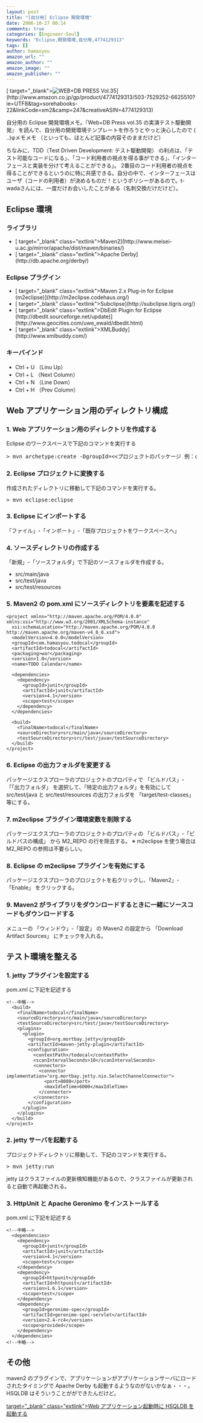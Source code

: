 ```yaml
---
layout: post
title: "[自分用] Eclipse 開発環境"
date: 2006-10-27 00:14
comments: true
categories: [Engineer-Soul]
keywords: "Eclipse,開発環境,自分用,4774129313"
tags: []
author: hamasyou
amazon_url: ""
amazon_author: ""
amazon_image: ""
amazon_publisher: ""
---
```


<p>
[ target="_blank"><img src="http://ec1.images-amazon.com/images/P/4774129313.01._SCMZZZZZZZ_V38454789_.jpg" border="0" alt="WEB+DB PRESS Vol.35" />](http://www.amazon.co.jp/gp/product/4774129313/503-7529252-6625510?ie=UTF8&tag=sorehabooks-22&linkCode=xm2&camp=247&creativeASIN=4774129313)
</p>

自分用の Eclipse 開発環境メモ。『Web+DB Press vol.35 の実演テスト駆動開発』 を読んで、自分用の開発環境テンプレートを作ろうとやっと決心したので ( ..)φメモメモ （といっても、ほとんど記事の内容そのままだけど）

ちなみに、TDD（Test Driven Development: テスト駆動開発） の利点は、「テスト可能なコードになる」、「コード利用者の視点を得る事ができる」、「インターフェースと実装を分けて考えることができる」。 2番目のコード利用者の視点を得ることができるというのに特に共感できる。自分の中で、インターフェースはユーザ（コードの利用者）が決めるものだ！というポリシーがあるので。t-wadaさんには、一度だけお会いしたことがある（名刺交換だけだけど）。


<!-- more -->

<h2>Eclipse 環境</h2>

<h3>ライブラリ</h3>

<ul><li>[ target="_blank" class="extlink">Maven2](http://www.meisei-u.ac.jp/mirror/apache/dist/maven/binaries/)</li>
<li>[ target="_blank" class="extlink">Apache Derby](http://db.apache.org/derby/)</li></ul>

<h3>Eclipse プラグイン</h3>

<ul><li>[ target="_blank" class="extlink">Maven 2.x Plug-in for Eclipse (m2eclipse)](http://m2eclipse.codehaus.org/)</li>
<li>[ target="_blank" class="extlink">Subclipse](http://subclipse.tigris.org/)</li>
<li>[ target="_blank" class="extlink">DbEdit Plugin for Eclipse (http://dbedit.sourceforge.net/update)](http://www.geocities.com/uwe_ewald/dbedit.html)</li>
<li>[ target="_blank" class="extlink">XMLBuddy](http://www.xmlbuddy.com/)</li></ul>

<h3>キーバインド</h3>

<ul><li>Ctrl + U  （Linu Up）</li><li>Ctrl + L  （Next Column）</li><li>Ctrl + N  （Line Down）</li><li>Ctrl + H  （Prev Column）</li></ul>

<h2>Web アプリケーション用のディレクトリ構成</h2>

<h3>1. Web アプリケーション用のディレクトリを作成する</h3>

Eclipse のワークスペースで下記のコマンドを実行する

<pre class="console">> <kbd>mvn archetype:create -DgroupId=&lt;&lt;プロジェクトのパッケージ 例：com.hamasyou.webapp&gt;&gt; -DartifactId=&lt;&lt;プロジェクト名（アプリケーションコンテキスト名）&gt;&gt; -DarchetypeArtifactId=maven-archetype-webapp</kbd>
</pre>

<h3>2. Eclipse プロジェクトに変換する</h3>

作成されたディレクトリに移動して下記のコマンドを実行する。
<pre class="console">> <kbd>mvn eclipse:eclipse</kbd></pre>

<h3>3. Eclipse にインポートする</h3>

「ファイル」-「インポート」-「既存プロジェクトをワークスペースへ」

<h3>4. ソースディレクトリの作成する</h3>

「新規」-「ソースフォルダ」で下記のソースフォルダを作成する。

<ul><li>src/main/java</li><li>src/test/java</li><li>src/test/resources</li></ul>

<h3>5. Maven2 の pom.xml にソースディレクトリを要素を記述する</h3>

<pre class="code"><code><span class="tag">&lt;project <span class="attr">xmlns=</span><span class="value">&quot;http://maven.apache.org/POM/4.0.0&quot;</span> <span class="attr">xmlns:xsi=</span><span class="value">&quot;http://www.w3.org/2001/XMLSchema-instance&quot;</span> 
  <span class="attr">xsi:schemaLocation=</span><span class="value">&quot;http://maven.apache.org/POM/4.0.0 http://maven.apache.org/maven-v4_0_0.xsd&quot;</span>&gt;</span> 
  <span class="tag">&lt;modelVersion&gt;</span>4.0.0<span class="tag">&lt;/modelVersion&gt;</span> 
  <span class="tag">&lt;groupId&gt;</span>com.hamasyou.todocal<span class="tag">&lt;/groupId&gt;</span> 
  <span class="tag">&lt;artifactId&gt;</span>todocal<span class="tag">&lt;/artifactId&gt;</span> 
  <span class="tag">&lt;packaging&gt;</span>war<span class="tag">&lt;/packaging&gt;</span> 
  <span class="tag">&lt;version&gt;</span>1.0<span class="tag">&lt;/version&gt;</span> 
  <span class="tag">&lt;name&gt;</span>TODO Calendar<span class="tag">&lt;/name&gt;</span> 
 
  <span class="tag">&lt;dependencies&gt;</span> 
    <span class="tag">&lt;dependency&gt;</span> 
      <span class="tag">&lt;groupId&gt;</span>junit<span class="tag">&lt;/groupId&gt;</span> 
      <span class="tag">&lt;artifactId&gt;</span>junit<span class="tag">&lt;/artifactId&gt;</span> 
      <span class="tag">&lt;version&gt;</span>4.1<span class="tag">&lt;/version&gt;</span> 
      <span class="tag">&lt;scope&gt;</span>test<span class="tag">&lt;/scope&gt;</span> 
    <span class="tag">&lt;/dependency&gt;</span> 
  <span class="tag">&lt;/dependencies&gt;</span> 
 
  <span class="tag">&lt;build&gt;</span> 
    <span class="tag">&lt;finalName&gt;</span>todocal<span class="tag">&lt;/finalName&gt;</span> 
    <span class="tag">&lt;sourceDirectory&gt;</span>src/main/java<span class="tag">&lt;/sourceDirectory&gt;</span> 
    <span class="tag">&lt;testSourceDirectory&gt;</span>src/test/java<span class="tag">&lt;/testSourceDirectory&gt;</span> 
  <span class="tag">&lt;/build&gt;</span> 
<span class="tag">&lt;/project&gt;</span>
</code></pre>

<h3>6. Eclipse の出力フォルダを変更する</h3>

パッケージエクスプローラのプロジェクトのプロパティで 「ビルドパス」-「「出力フォルダ」 を選択して、「特定の出力フォルダ」を有効にして src/test/java と src/test/resources の出力フォルダを 「target/test-classes」 等にする。

<h3>7. m2eclipse プラグイン環境変数を削除する</h3>

パッケージエクスプローラのプロジェクトのプロパティの 「ビルドパス」-「ビルドパスの構成」 から M2_REPO の行を除去する。
※ m2eclipse を使う場合は M2_REPO の参照は不要らしい。

<h3>8. Eclipse の m2eclipse プラグインを有効にする</h3>

パッケージエクスプローラのプロジェクトを右クリックし、「Maven2」-「Enable」 をクリックする。

<h3>9. Maven2 がライブラリをダウンロードするときに一緒にソースコードもダウンロードする</h3>

メニューの 「ウィンドウ」-「設定」 の Maven2 の設定から 「Download Artifact Sources」 にチェックを入れる。

<h2>テスト環境を整える</h2>

<h3>1. jetty プラグインを設定する</h3>

pom.xml に下記を記述する

<pre class="code"><code><span class="rem">&lt;!--中略--&gt;</span>
  <span class="tag">&lt;build&gt;</span>
    <span class="tag">&lt;finalName&gt;</span>todocal<span class="tag">&lt;/finalName&gt;</span>
    <span class="tag">&lt;sourceDirectory&gt;</span>src/main/java<span class="tag">&lt;/sourceDirectory&gt;</span>
    <span class="tag">&lt;testSourceDirectory&gt;</span>src/test/java<span class="tag">&lt;/testSourceDirectory&gt;</span>
    <span class="tag">&lt;plugins&gt;</span>
      <span class="tag">&lt;plugin&gt;</span>
        <span class="tag">&lt;groupId&gt;</span>org.mortbay.jetty<span class="tag">&lt;/groupId&gt;</span>
        <span class="tag">&lt;artifactId&gt;</span>maven-jetty-plugin<span class="tag">&lt;/artifactId&gt;</span>
        <span class="tag">&lt;configuration&gt;</span>
          <span class="tag">&lt;contextPath&gt;</span>/todocal<span class="tag">&lt;/contextPath&gt;</span>
          <span class="tag">&lt;scanIntervalSeconds&gt;</span>10<span class="tag">&lt;/scanIntervalSeconds&gt;</span>
          <span class="tag">&lt;connectors&gt;</span>
            <span class="tag">&lt;connector <span class="attr">implementation=</span><span class="value">&quot;org.mortbay.jetty.nio.SelectChannelConnector&quot;</span>&gt;</span>
              <span class="tag">&lt;port&gt;</span>8080<span class="tag">&lt;/port&gt;</span>
              <span class="tag">&lt;maxIdleTime&gt;</span>6000<span class="tag">&lt;/maxIdleTime&gt;</span>
            <span class="tag">&lt;/connector&gt;</span>
          <span class="tag">&lt;/connectors&gt;</span>
        <span class="tag">&lt;/configuration&gt;</span>
      <span class="tag">&lt;/plugin&gt;</span>
    <span class="tag">&lt;/plugins&gt;</span>
  <span class="tag">&lt;/build&gt;</span>
<span class="tag">&lt;/project&gt;</span>
</code></pre>

<h3>2. jetty サーバを起動する</h3>

プロジェクトディレクトリに移動して、下記のコマンドを実行する。
<pre class="console">> <kbd>mvn jetty:run</kbd></pre>

jetty はクラスファイルの更新検知機能があるので、クラスファイルが更新されると自動で再起動される。

<h3>3. HttpUnit と Apache Geronimo をインストールする</h3>

pom.xml に下記を記述する

<pre class="code"><code><span class="rem">&lt;!--中略--&gt;</span>
  <span class="tag">&lt;dependencies&gt;</span>
    <span class="tag">&lt;dependency&gt;</span>
      <span class="tag">&lt;groupId&gt;</span>junit<span class="tag">&lt;/groupId&gt;</span>
      <span class="tag">&lt;artifactId&gt;</span>junit<span class="tag">&lt;/artifactId&gt;</span>
      <span class="tag">&lt;version&gt;</span>4.1<span class="tag">&lt;/version&gt;</span>
      <span class="tag">&lt;scope&gt;</span>test<span class="tag">&lt;/scope&gt;</span>
    <span class="tag">&lt;/dependency&gt;</span>
    <span class="tag">&lt;dependency&gt;</span>
      <span class="tag">&lt;groupId&gt;</span>httpunit<span class="tag">&lt;/groupId&gt;</span>
      <span class="tag">&lt;artifactId&gt;</span>httpunit<span class="tag">&lt;/artifactId&gt;</span>
      <span class="tag">&lt;version&gt;</span>1.6.1<span class="tag">&lt;/version&gt;</span>
      <span class="tag">&lt;scope&gt;</span>test<span class="tag">&lt;/scope&gt;</span>      
    <span class="tag">&lt;/dependency&gt;</span>
    <span class="tag">&lt;dependency&gt;</span>
      <span class="tag">&lt;groupId&gt;</span>geronimo-spec<span class="tag">&lt;/groupId&gt;</span>      
      <span class="tag">&lt;artifactId&gt;</span>geronimo-spec-servlet<span class="tag">&lt;/artifactId&gt;</span>
      <span class="tag">&lt;version&gt;</span>2.4-rc4<span class="tag">&lt;/version&gt;</span>
      <span class="tag">&lt;scope&gt;</span>provided<span class="tag">&lt;/scope&gt;</span>
    <span class="tag">&lt;/dependency&gt;</span>
  <span class="tag">&lt;/dependencies&gt;</span>
<span class="rem">&lt;!--中略--&gt;</span>
</code></pre>

<h2>その他</h2>

maven2 のプラグインで、アプリケーションがアプリケーションサーバにロードされたタイミングで Apache Derby も起動するようなのがないかなぁ・・・。HSQLDB はそういうことがができたんだけど。

[ target="_blank" class="extlink">Web アプリケーション起動時に HSQLDB を起動する](http://amateras.sourceforge.jp/cgi-bin/fswiki/wiki.cgi/free?page=hsqldb)




